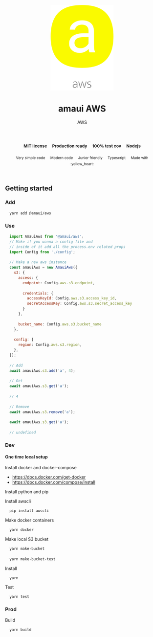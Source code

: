 
</br >
</br >

<p align='center'>
  <a target='_blank' rel='noopener noreferrer' href='#'>
    <img src='utils/images/logo.svg' alt='amaui logo' />
  </a>
</p>

<h1 align='center'>amaui AWS</h1>

<p align='center'>
  AWS
</p>

<br />

<h3 align='center'>
  <sub>MIT license&nbsp;&nbsp;&nbsp;&nbsp;</sub>
  <sub>Production ready&nbsp;&nbsp;&nbsp;&nbsp;</sub>
  <sub>100% test cov&nbsp;&nbsp;&nbsp;&nbsp;</sub>
  <sub>Nodejs</sub>
</h3>

<p align='center'>
    <sub>Very simple code&nbsp;&nbsp;&nbsp;&nbsp;</sub>
    <sub>Modern code&nbsp;&nbsp;&nbsp;&nbsp;</sub>
    <sub>Junior friendly&nbsp;&nbsp;&nbsp;&nbsp;</sub>
    <sub>Typescript&nbsp;&nbsp;&nbsp;&nbsp;</sub>
    <sub>Made with :yellow_heart:</sub>
</p>

<br />

## Getting started

### Add

```sh
  yarn add @amaui/aws
```

### Use

```javascript
  import AmauiAws from '@amaui/aws';
  // Make if you wanna a config file and
  // inside of it add all the process.env related props
  import Config from './config';

  // Make a new aws instance
  const amauiAws = new AmauiAws({
    s3: {
      access: {
        endpoint: Config.aws.s3.endpoint,

        credentials: {
          accessKeyId: Config.aws.s3.access_key_id,
          secretAccessKey: Config.aws.s3.secret_access_key
        }
      },

      bucket_name: Config.aws.s3.bucket_name
    },

    config: {
      region: Config.aws.s3.region,
    },
  });

  // Add
  await amauiAws.s3.add('a', 4);

  // Get
  await amauiAws.s3.get('a');

  // 4

  // Remove
  await amauiAws.s3.remove('a');

  await amauiAws.s3.get('a');

  // undefined
```

### Dev

#### One time local setup

Install docker and docker-compose

  - https://docs.docker.com/get-docker
  - https://docs.docker.com/compose/install

Install python and pip

Install awscli
```sh
  pip install awscli
```

Make docker containers

```sh
  yarn docker
```

Make local S3 bucket

```sh
  yarn make-bucket

  yarn make-bucket-test
```

Install

```sh
  yarn
```

Test

```sh
  yarn test
```

### Prod

Build

```sh
  yarn build
```
